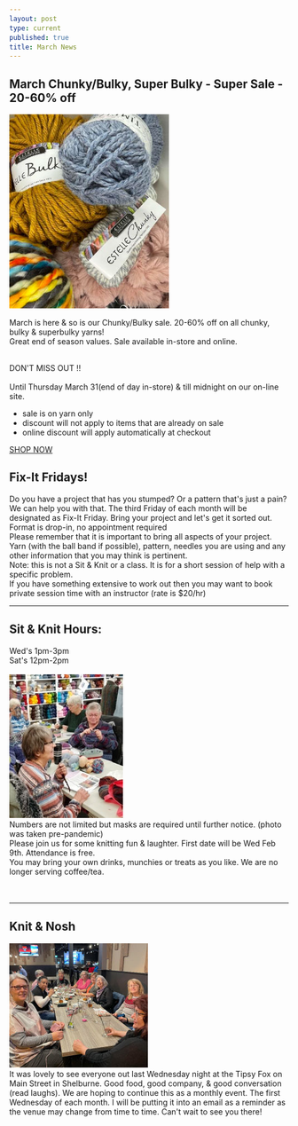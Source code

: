 ```yaml
---
layout: post
type: current
published: true
title: March News
---
```

<h2>March Chunky/Bulky, Super Bulky - Super Sale - 20-60% off</h2>
<img src="/img/march2022sale.jpg">

March is here & so is our Chunky/Bulky sale. 20-60% off on all chunky, bulky & superbulky yarns! <br/>
Great end of season values. Sale available in-store and online.<br/><br/>

DON'T MISS OUT !!<br/><br/>
Until Thursday March 31(end of day in-store) & till midnight on our on-line site.

- sale is on yarn only<br/>
- discount will not apply to items that are already on sale<br/>
- online discount will apply automatically at checkout<br/>

<a href="https://www.woolandsilkcoshop.com/search?q=chunky">SHOP NOW</a>

<h2>Fix-It Fridays!</h2>
Do you have a project that has you stumped? Or a pattern that's just a pain? We can help you with that. The third Friday of each month will be designated as Fix-It Friday. Bring your project and let's get it sorted out.<br />
Format is drop-in, no appointment required<br />
Please remember that it is important to bring all aspects of your project. Yarn (with the ball band if possible), pattern, needles you are using and any other information that you may think is pertinent.<br />
Note: this is not a Sit & Knit or a class. It is for a short session of help with a specific problem.<br />
If you have something extensive to work out then you may want to book private session time with an instructor (rate is $20/hr)<br />
 <hr />

<h2>Sit & Knit Hours:</h2>
Wed's  1pm-3pm<br />
Sat's    12pm-2pm<br /><br />
 <img src="/img/sit_knit.jpg"><br />
Numbers are not limited but masks are required until further notice. (photo was taken pre-pandemic)<br />
Please join us for some knitting fun & laughter. First date will be Wed Feb 9th. Attendance is free.<br />
You may bring your own drinks, munchies or treats as you like. We are no longer serving coffee/tea.<br />
 <br /><br />
<hr />
<h2>Knit & Nosh</h2>
<img src="/img/knit_nosh.jpg"><br />                     
It was lovely to see everyone out last Wednesday night at the Tipsy Fox on Main Street in Shelburne. Good food, good company, & good conversation (read laughs). We are hoping to continue this as a monthly event. The first Wednesday of each month. I will be putting it into an email as a reminder as the venue may change from time to time.
Can't wait to see you there!
